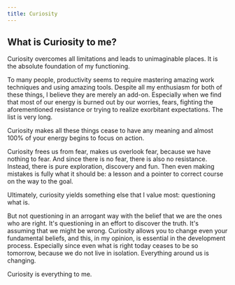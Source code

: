 ```yaml
---
title: Curiosity
---
```


## What is Curiosity to me?
Curiosity overcomes all limitations and leads to unimaginable places. It is the absolute foundation of my functioning.

To many people, productivity seems to require mastering amazing work techniques and using amazing tools. Despite all my enthusiasm for both of these things, I believe they are merely an add-on. Especially when we find that most of our energy is burned out by our worries, fears, fighting the aforementioned resistance or trying to realize exorbitant expectations. The list is very long.

Curiosity makes all these things cease to have any meaning and almost 100% of your energy begins to focus on action.

Curiosity frees us from fear, makes us overlook fear, because we have nothing to fear. And since there is no fear, there is also no resistance. Instead, there is pure exploration, discovery and fun. Then even making mistakes is fully what it should be: a lesson and a pointer to correct course on the way to the goal.

Ultimately, curiosity yields something else that I value most: questioning what is.

But not questioning in an arrogant way with the belief that we are the ones who are right. It's questioning in an effort to discover the truth. It's assuming that we might be wrong. Curiosity allows you to change even your fundamental beliefs, and this, in my opinion, is essential in the development process. Especially since even what is right today ceases to be so tomorrow, because we do not live in isolation. Everything around us is changing.

Curiosity is everything to me.